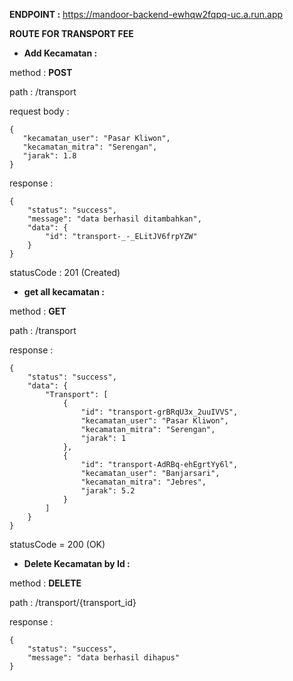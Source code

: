 **ENDPOINT :** https://mandoor-backend-ewhqw2fqpq-uc.a.run.app

**ROUTE FOR TRANSPORT FEE**

- **Add Kecamatan :**

method : **POST**

path : /transport

request body :
```
{
   "kecamatan_user": "Pasar Kliwon",
   "kecamatan_mitra": "Serengan",
   "jarak": 1.8
}
```

response : 
```
{
    "status": "success",
    "message": "data berhasil ditambahkan",
    "data": {
        "id": "transport-_-_ELitJV6frpYZW"
    }
}
```

statusCode : 201 (Created)


- **get all kecamatan :**

method : **GET**

path : /transport

response : 
```
{
    "status": "success",
    "data": {
        "Transport": [
            {
                "id": "transport-grBRqU3x_2uuIVVS",
                "kecamatan_user": "Pasar Kliwon",
                "kecamatan_mitra": "Serengan",
                "jarak": 1
            },
            {
                "id": "transport-AdRBq-ehEgrtYy6l",
                "kecamatan_user": "Banjarsari",
                "kecamatan_mitra": "Jebres",
                "jarak": 5.2
            }
        ]
    }
}
```

statusCode = 200 (OK)

- **Delete Kecamatan by Id :**

method : **DELETE**

path : /transport/{transport_id}

response :
```
{
    "status": "success",
    "message": "data berhasil dihapus"
}
```